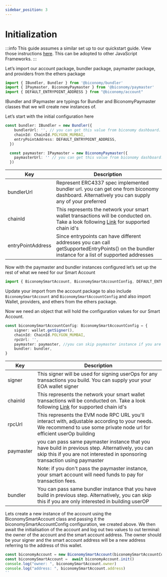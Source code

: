 ```yaml
---
sidebar_position: 3
---
```

# Initialization

:::info
This guide assumes a similar set up to our quickstart guide. View those instructions [here](quickstart.md). This can be adopted to other JavaScript Frameworks.
:::

Let’s import our account package, bundler package, paymaster package, and providers from the ethers package

```typescript
import { IBundler, Bundler } from '@biconomy/bundler'
import { IPaymaster, BiconomyPaymaster } from '@biconomy/paymaster'
import { DEFAULT_ENTRYPOINT_ADDRESS } from "@biconomy/account"
```
IBundler and IPaymaster are typings for Bundler and BiconomyPaymaster classes that we will create new instances of.

Let’s start with the initial configuration here

```typescript
const bundler: IBundler = new Bundler({
    bundlerUrl: '', // you can get this value from biconomy dashboard.     
    chainId: ChainId.POLYGON_MUMBAI,
    entryPointAddress: DEFAULT_ENTRYPOINT_ADDRESS,
  })

  const paymaster: IPaymaster = new BiconomyPaymaster({
    paymasterUrl: '' // you can get this value from biconomy dashboard.
  })
```

| Key           | Description |
| ------------- | ------------- |
| bundlerUrl        | Represent ERC4337 spec implemented bundler url. you can get one from biconomy dashboard. Alternatively you can supply any of your preferred|
| chainId       | This represents the network your smart wallet transactions will be conducted on. Take a look following [Link](https://shorturl.at/arETU) for supported chain id's |
| entryPointAddress        | Since entrypoints can have different addresses you can call getSupportedEntryPoints() on the bundler instance for a list of supported addresses|

Now with the paymaster and bundler instances configured let’s set up the rest of what we need for our Smart Account

```typescript
import { BiconomySmartAccount, BiconomySmartAccountConfig, DEFAULT_ENTRYPOINT_ADDRESS } from "@biconomy/account"
```

Update your import from the account package to also include `BiconomySmartAccount` and `BiconomySmartAccountConfig` and also import Wallet, providers, and ethers from the ethers package.

Now we need an object that will hold the configuration values for our Smart Account.

```typescript
const biconomySmartAccountConfig: BiconomySmartAccountConfig = {
    signer: wallet.getSigner(),
    chainId: ChainId.POLYGON_MUMBAI, 
    rpcUrl: '',
    paymaster: paymaster, //you can skip paymaster instance if you are not interested in transaction sponsorship
    bundler: bundler,
}
```

| Key           | Description |
| ------------- | ------------- |
| signer        | This signer will be used for signing userOps for any transactions you build. You can supply your your EOA wallet signer|
| chainId       | This represents the network your smart wallet transactions will be conducted on. Take a look following [Link](https://shorturl.at/arETU) for supported chain id's |
| rpcUrl        | This represents the EVM node RPC URL you'll interact with, adjustable according to your needs. We recommend to use some private node url for efficient userOp building|
| paymaster     | you can pass same paymaster instance that you have build in previous step. Alternatively, you can skip this if you are not interested in sponsoring transaction using paymaster|
|               | Note: if you don't pass the paymaster instance, your smart account will need funds to pay for transaction fees.|
| bundler       | You can pass same bundler instance that you have build in previous step. Alternatively, you can skip this if you are only interested in building userOP|

Lets create a new instance of the account using the BiconomySmartAccount class and passing it the biconomySmartAccountConfig configuration, we created above. We then await the initialisation of the account and log out two values to out terminal: the owner of the account and the smart account address. The owner should be your signer and the smart account address will be a new address referring to the address of this wallet.

```typescript
const biconomyAccount = new BiconomySmartAccount(biconomySmartAccountConfig)
const biconomySmartAccount =  await biconomyAccount.init()
console.log("owner: ", biconomySmartAccount.owner)
console.log("address: ", biconomySmartAccount.address)
``